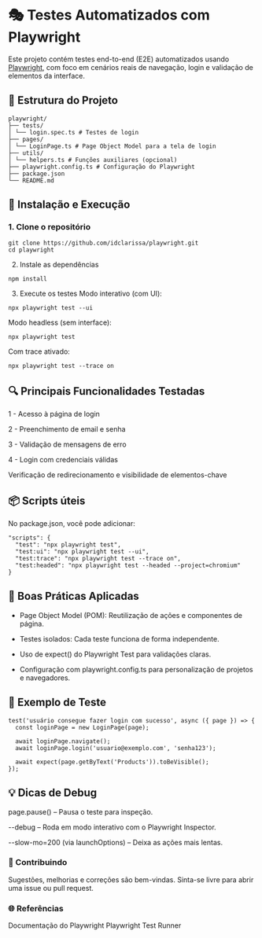 # 🎭 Testes Automatizados com Playwright

Este projeto contém testes end-to-end (E2E) automatizados usando [Playwright](https://playwright.dev/), com foco em cenários reais de navegação, login e validação de elementos da interface.

## 📁 Estrutura do Projeto

```
playwright/
├── tests/
│ └── login.spec.ts # Testes de login
├── pages/
│ └── LoginPage.ts # Page Object Model para a tela de login
├── utils/
│ └── helpers.ts # Funções auxiliares (opcional)
├── playwright.config.ts # Configuração do Playwright
├── package.json
└── README.md
```

## 🚀 Instalação e Execução

### 1. Clone o repositório

```
git clone https://github.com/idclarissa/playwright.git
cd playwright
```
2. Instale as dependências

```
npm install
```
3. Execute os testes
Modo interativo (com UI):

```
npx playwright test --ui
```

Modo headless (sem interface):
```
npx playwright test
```
Com trace ativado:
```
npx playwright test --trace on
```

## 🔍 Principais Funcionalidades Testadas

1 - Acesso à página de login

2 - Preenchimento de email e senha

3 - Validação de mensagens de erro

4 - Login com credenciais válidas

Verificação de redirecionamento e visibilidade de elementos-chave

## 📦 Scripts úteis
No package.json, você pode adicionar:

```
"scripts": {
  "test": "npx playwright test",
  "test:ui": "npx playwright test --ui",
  "test:trace": "npx playwright test --trace on",
  "test:headed": "npx playwright test --headed --project=chromium"
}
```
## 🧱 Boas Práticas Aplicadas

- Page Object Model (POM): Reutilização de ações e componentes de página.

- Testes isolados: Cada teste funciona de forma independente.

- Uso de expect() do Playwright Test para validações claras.

- Configuração com playwright.config.ts para personalização de projetos e navegadores.

## 🧪 Exemplo de Teste
```
test('usuário consegue fazer login com sucesso', async ({ page }) => {
  const loginPage = new LoginPage(page);

  await loginPage.navigate();
  await loginPage.login('usuario@exemplo.com', 'senha123');

  await expect(page.getByText('Products')).toBeVisible();
});
```
## 💡 Dicas de Debug

page.pause() – Pausa o teste para inspeção.

--debug – Roda em modo interativo com o Playwright Inspector.

--slow-mo=200 (via launchOptions) – Deixa as ações mais lentas.

### 🤝 Contribuindo
Sugestões, melhorias e correções são bem-vindas. Sinta-se livre para abrir uma issue ou pull request.

### 🌐 Referências
Documentação do Playwright
Playwright Test Runner
